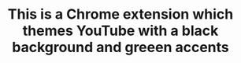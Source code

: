 <h1 align='center'>This is a Chrome extension which themes YouTube with a black background and greeen accents</h1>
